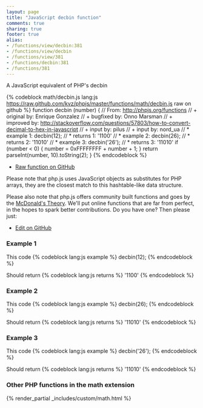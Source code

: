 ```yaml
---
layout: page
title: "JavaScript decbin function"
comments: true
sharing: true
footer: true
alias:
- /functions/view/decbin:381
- /functions/view/decbin
- /functions/view/381
- /functions/decbin:381
- /functions/381
---
```

<!-- Generated by Rakefile:build -->
A JavaScript equivalent of PHP's decbin

{% codeblock math/decbin.js lang:js https://raw.github.com/kvz/phpjs/master/functions/math/decbin.js raw on github %}
function decbin (number) {
  // From: http://phpjs.org/functions
  // +   original by: Enrique Gonzalez
  // +   bugfixed by: Onno Marsman
  // +   improved by: http://stackoverflow.com/questions/57803/how-to-convert-decimal-to-hex-in-javascript
  // +   input by: pilus
  // +   input by: nord_ua
  // *     example 1: decbin(12);
  // *     returns 1: '1100'
  // *     example 2: decbin(26);
  // *     returns 2: '11010'
  // *     example 3: decbin('26');
  // *     returns 3: '11010'
  if (number < 0) {
    number = 0xFFFFFFFF + number + 1;
  }
  return parseInt(number, 10).toString(2);
}
{% endcodeblock %}

 - [Raw function on GitHub](https://github.com/kvz/phpjs/blob/master/functions/math/decbin.js)

Please note that php.js uses JavaScript objects as substitutes for PHP arrays, they are 
the closest match to this hashtable-like data structure. 

Please also note that php.js offers community built functions and goes by the 
[McDonald's Theory](https://medium.com/what-i-learned-building/9216e1c9da7d). We'll put online 
functions that are far from perfect, in the hopes to spark better contributions. 
Do you have one? Then please just: 

 - [Edit on GitHub](https://github.com/kvz/phpjs/edit/master/functions/math/decbin.js)

### Example 1
This code
{% codeblock lang:js example %}
decbin(12);
{% endcodeblock %}

Should return
{% codeblock lang:js returns %}
'1100'
{% endcodeblock %}

### Example 2
This code
{% codeblock lang:js example %}
decbin(26);
{% endcodeblock %}

Should return
{% codeblock lang:js returns %}
'11010'
{% endcodeblock %}

### Example 3
This code
{% codeblock lang:js example %}
decbin('26');
{% endcodeblock %}

Should return
{% codeblock lang:js returns %}
'11010'
{% endcodeblock %}


### Other PHP functions in the math extension
{% render_partial _includes/custom/math.html %}
